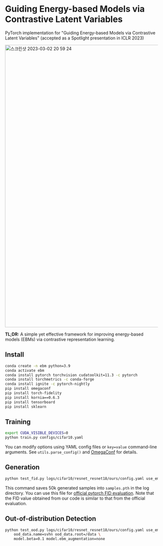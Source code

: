# Guiding Energy-based Models via Contrastive Latent Variables

PyTorch implementation for "Guiding Energy-based Models via Contrastive Latent Variables" (accepted as a Spotlight presentation in ICLR 2023)

<img width="928" alt="스크린샷 2023-03-02 20 59 24" src="https://user-images.githubusercontent.com/4075389/222422785-e3996a2c-499f-42e3-b53e-ac6b885a2c2f.png">

**TL;DR:** A simple yet effective framework for improving energy-based models (EBMs) via contrastive representation learning.

## Install

```bash
conda create -n ebm python=3.9
conda activate ebm
conda install pytorch torchvision cudatoolkit=11.3 -c pytorch
conda install torchmetrics -c conda-forge
conda install ignite -c pytorch-nightly
pip install omegaconf
pip install torch-fidelity
pip install kornia==0.6.3
pip install tensorboard
pip install sklearn
```

## Training

```bash
export CUDA_VISIBLE_DEVICES=0
python train.py configs/cifar10.yaml
```

You can modify options using YAML config files or `key=value` command-line arguments. See `utils.parse_config()` and [OmegaConf](https://omegaconf.readthedocs.io) for details.

## Generation

```bash
python test_fid.py logs/cifar10/resnet_resnet18/ours/config.yaml use_ema=true
```

This command saves 50k generated samples into `samples.pth` in the log directory. You can use this file for [official pytorch FID evaluation](https://github.com/mseitzer/pytorch-fid). Note that the FID value obtained from our code is similar to that from the official evaluation.

## Out-of-distribution Detection

```bash
python test_ood.py logs/cifar10/resnet_resnet18/ours/config.yaml use_ema=true \
    ood_data.name=svhn ood_data.root=/data \
    model.beta=0.1 model.ebm_augmentation=none
```

